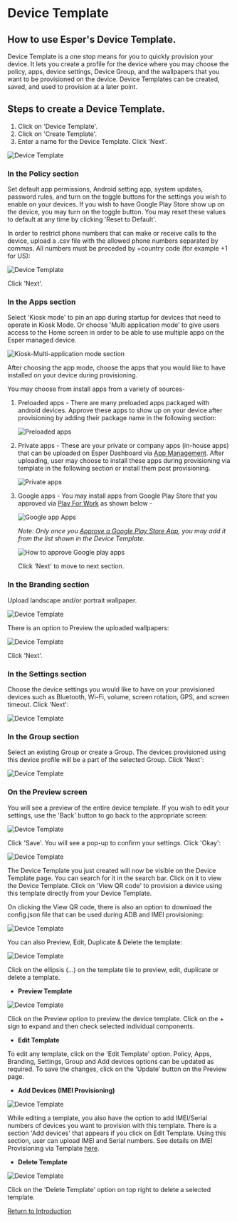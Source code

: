 # Device Template

## How to use Esper's Device Template.

Device Template is a one stop means for you to quickly provision your device. It lets you create a profile for the device where you may choose the policy, apps, device settings, Device Group, and the wallpapers that you want to be provisioned on the device. Device Templates can be created, saved, and used to provision at a later point.

## Steps to create a Device Template.

1.  Click on 'Device Template'.
2.  Click on 'Create Template'.
3.  Enter a name for the Device Template. Click 'Next'.

![Device Template](../../assets/OLD_DASHBOARD/1_DT.png)

### In the Policy section

Set default app permissions, Android setting app, system updates, password rules, and turn on the toggle buttons for the settings you wish to enable on your devices. If you wish to have Google Play Store show up on the device, you may turn on the toggle button. You may reset these values to default at any time by clicking 'Reset to Default'.

In order to restrict phone numbers that can make or receive calls to the device, upload a .csv file with the allowed phone numbers separated by commas. All numbers must be preceded by +country code (for example +1 for US):

![Device Template](../../assets/OLD_DASHBOARD/2_DT.png)

Click 'Next'.

### In the Apps section

Select 'Kiosk mode' to pin an app during startup for devices that need to operate in Kiosk Mode. Or choose 'Multi application mode' to give users access to the Home screen in order to be able to use multiple apps on the Esper managed device.

![Kiosk-Multi-application mode section](../../assets/OLD_DASHBOARD/kioskMultiApplication.png)

After choosing the app mode, choose the apps that you would like to have installed on your device during provisioning.

You may choose from install apps from a variety of sources-

1.  Preloaded apps - There are many preloaded apps packaged with android devices. Approve these apps to show up on your device after provisioning by adding their package name in the following section:

    ![Preloaded apps](../../assets/OLD_DASHBOARD/preloaded-apps-template.png)

2.  Private apps - These are your private or company apps (in-house apps) that can be uploaded on Esper Dashboard via [App Management](../../console.md#apps). After uploading, user may choose to install these apps during provisioning via template in the following section or install them post provisioning.

    ![Private apps](../../assets/OLD_DASHBOARD/private-apps-template.png)

3.  Google apps - You may install apps from Google Play Store that you approved via [Play For Work](../play-work/index.md) as shown below -

    ![Google app Apps](../../assets/OLD_DASHBOARD/googleplay-app-template.png)

    <i> Note: Only once you [Approve a Google Play Store App](how-approve-google-play-store-app/index.md), you may add it from the list shown in the Device Template.</i>

    ![How to approve Google play apps](../../assets/OLD_DASHBOARD/approve-google-apps.png)

    Click 'Next' to move to next section.

### In the Branding section

Upload landscape and/or portrait wallpaper.

![Device Template](../../assets/OLD_DASHBOARD/11_DT.png)

There is an option to Preview the uploaded wallpapers:

![Device Template](../../assets/OLD_DASHBOARD/11.1_DT.png)

Click 'Next'.

### In the Settings section

Choose the device settings you would like to have on your provisioned devices such as Bluetooth, Wi-Fi, volume, screen rotation, GPS, and screen timeout. Click 'Next':

![Device Template](../../assets/OLD_DASHBOARD/12_DT.png)

### In the Group section

Select an existing Group or create a Group. The devices provisioned using this device profile will be a part of the selected Group. Click 'Next':

![Device Template](../../assets/OLD_DASHBOARD/13_DT.png)

### On the Preview screen

You will see a preview of the entire device template. If you wish to edit your settings, use the 'Back' button to go back to the appropriate screen:

![Device Template](../../assets/OLD_DASHBOARD/14_DT.png)

Click 'Save'. You will see a pop-up to confirm your settings. Click 'Okay':

![Device Template](../../assets/OLD_DASHBOARD/15_DT.png)

The Device Template you just created will now be visible on the Device Template page. You can search for it in the search bar. Click on it to view the Device Template. Click on 'View QR code' to provision a device using this template directly from your Device Template.

On clicking the View QR code, there is also an option to download the config.json file that can be used during ADB and IMEI provisioning:

![Device Template](../../assets/OLD_DASHBOARD/19_DT.png)

You can also Preview, Edit, Duplicate & Delete the template:

![Device Template](../images/temp_2.png)

Click on the ellipsis (...) on the template tile to preview, edit, duplicate or delete a template.

- **Preview Template**

![Device Template](../../assets/OLD_DASHBOARD/17_DT.png)

Click on the Preview option to preview the device template. Click on the + sign to expand and then check selected individual components.

- **Edit Template**

To edit any template, click on the 'Edit Template' option. Policy, Apps, Branding, Settings, Group and Add devices options can be updated as required. To save the changes, click on the 'Update' button on the Preview page.

- **Add Devices (IMEI Provisioning)**

![Device Template](../../assets/OLD_DASHBOARD/13.1_DT.png)

While editing a template, you also have the option to add IMEI/Serial numbers of devices you want to provision with this template. There is a section 'Add devices' that appears if you click on Edit Template. Using this section, user can upload IMEI and Serial numbers. See details on IMEI Provisioning via Template [here](../device-template/imei-provisioning-template/index.md).

- **Delete Template**

![Device Template](../../assets/OLD_DASHBOARD/18_DT.png)

Click on the 'Delete Template' option on top right to delete a selected template.

[Return to Introduction](../../console.md)
